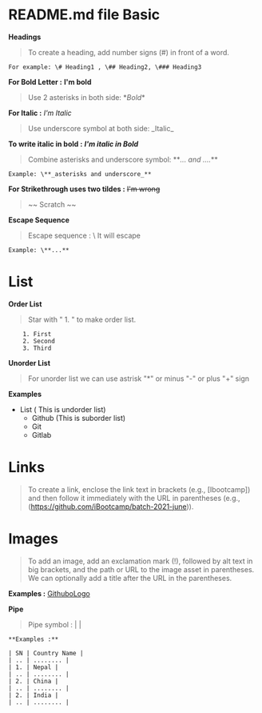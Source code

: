 # README.md file Basic

**Headings**

> To create a heading, add number signs (#) in front of a word.

    For example: \# Heading1 , \## Heading2, \### Heading3

**For Bold Letter :** **I'm bold**

> Use 2 asterisks in both side: \**Bold**

**For Italic :** _I'm Italic_

> Use underscore symbol at both side: \_Italic_

**To write italic in bold :** **_I'm italic in Bold_**

> Combine asterisks and underscore symbol:
\**_... and ...._**

    Example: \**_asterisks and underscore_**

**For Strikethrough uses two tildes :** ~~I'm wrong~~

> \~~ Scratch ~~

**Escape Sequence**

> Escape sequence : \ It will escape

    Example: \**...**


# List

**Order List**

> Star with " 1. " to make order list.

        1. First
        2. Second
        3. Third

**Unorder List**

> For unorder list we can use astrisk "\*" or minus "-" or plus "+" sign


**Examples**

- List ( This is undorder list)
  - Github (This is suborder list)
  - Git
  - Gitlab
# Links

> To create a link, enclose the link text in brackets (e.g., [Ibootcamp]) and then follow it immediately with the URL in parentheses (e.g., (https://github.com/iBootcamp/batch-2021-june)).

# Images

> To add an image, add an exclamation mark (!), followed by alt text in big brackets, and the path or URL to the image asset in parentheses. We can optionally add a title after the URL in the parentheses.

**Examples :** 
[GithuboLogo](https://external-content.duckduckgo.com/iu/?u=https%3A%2F%2Fupload.wikimedia.org%2Fwikipedia%2Fcommons%2Fthumb%2Fa%2Fae%2FGithub-desktop-logo-symbol.svg%2F1200px-Github-desktop-logo-symbol.svg.png&f=1&nofb=1)

**Pipe**

> Pipe symbol :  |   |
 
    **Examples :**

    | SN | Country Name |
    | .. | ........ |
    | 1. | Nepal |
    | .. | ........ |
    | 2. | China |
    | .. | ........ |
    | 2. | India |
    | .. | ........ |




